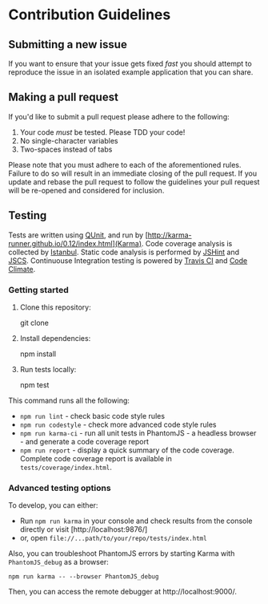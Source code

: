 # Contribution Guidelines #

## Submitting a new issue ##

If you want to ensure that your issue gets fixed *fast* you should
attempt to reproduce the issue in an isolated example application that
you can share.

## Making a pull request ##

If you'd like to submit a pull request please adhere to the following:

1. Your code *must* be tested. Please TDD your code!
2. No single-character variables
3. Two-spaces instead of tabs

Please note that you must adhere to each of the aforementioned rules.
Failure to do so will result in an immediate closing of the pull
request. If you update and rebase the pull request to follow the
guidelines your pull request will be re-opened and considered for
inclusion.

## Testing ##

Tests are written using [QUnit](http://qunitjs.com/), and run by [http://karma-runner.github.io/0.12/index.html](Karma).
Code coverage analysis is collected by [Istanbul](http://gotwarlost.github.io/istanbul/).
Static code analysis is performed by [JSHint](http://jshint.com/) and [JSCS](http://jscs.info/).
Continuouse Integration testing is powered by [Travis CI](https://travis-ci.org/dockyard/qunit-notifications)
and [Code Climate](https://codeclimate.com/github/dockyard/qunit-notifications).

### Getting started ###

1. Clone this repository:

      git clone <repository url>

2. Install dependencies:

      npm install

3. Run tests locally:

      npm test

This command runs all the following:
  - `npm run lint` - check basic code style rules
  - `npm run codestyle` - check more advanced code style rules
  - `npm run karma-ci` - run all unit tests in PhantomJS - a headless browser -
     and generate a code coverage report
  - `npm run report` - display a quick summary of the code coverage. Complete
     code coverage report is available in `tests/coverage/index.html`.

### Advanced testing options ###

To develop, you can either:
  - Run `npm run karma` in your console and check results from the console
    directly or visit [http://localhost:9876/]
  - or, open `file://...path/to/your/repo/tests/index.html`

Also, you can troubleshoot PhantomJS errors by starting Karma with
`PhantomJS_debug` as a browser:

    npm run karma -- --browser PhantomJS_debug

Then, you can access the remote debugger at http://localhost:9000/.

